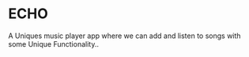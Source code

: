 # ECHO
A Uniques music player app where we can add and listen to songs with some Unique Functionality..
